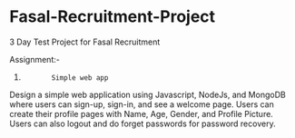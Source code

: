 # Fasal-Recruitment-Project
 3 Day Test Project for Fasal Recruitment


Assignment:-

1.            Simple web app

Design a simple web application using Javascript, NodeJs, and MongoDB where users can sign-up, sign-in, and see a welcome page. Users can create their profile pages with Name, Age, Gender, and Profile Picture. Users can also logout and do forget passwords for password recovery.